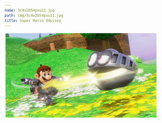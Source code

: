 ```yaml
---
name: 3c4v2b54pxu11.jpg
path: img/3c4v2b54pxu11.jpg
title: Super Mario Odyssey
---
```

<img src="3c4v2b54pxu11.jpg">
